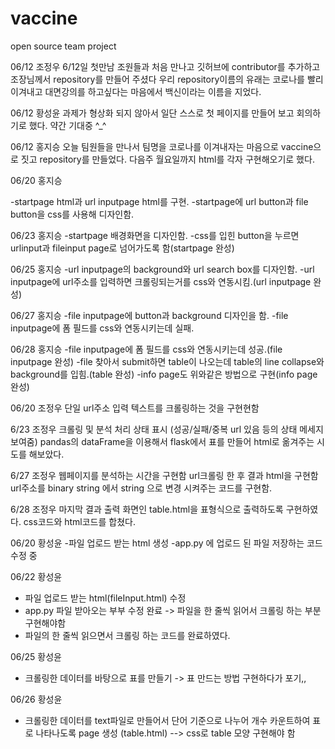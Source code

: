 # vaccine
open source team project

06/12 조정우
6/12일 첫만남 조원들과 처음 만나고 깃허브에 contributor를 추가하고 조장님께서 repository를 만들어 주셨다 우리 repository이름의 유래는 코로나를 빨리 이겨내고 대면강의를 하고싶다는 마음에서 백신이라는 이름을 지었다.

06/12 황성윤 
  과제가 형상화 되지 않아서 일단 스스로 첫 페이지를 만들어 보고 회의하기로 했다. 약간 기대중 ^_^

06/12 홍지승
 오늘 팀원들을 만나서 팀명을 코로나를 이겨내자는 마음으로 vaccine으로 짓고 repository를 만들었다. 다음주 월요일까지 html를 각자 구현해오기로 했다.

06/20 홍지승

-startpage html과 url inputpage html를 구현.
-startpage에 url button과 file button을 css를 사용해 디자인함.
 
06/23 홍지승
-startpage 배경화면을 디자인함.
-css를 입힌 button을 누르면 urlinput과 fileinput page로 넘어가도록 함(startpage 완성)

06/25 홍지승
-url inputpage의 background와 url search box를 디자인함.
-url inputpage에 url주소를 입력하면 크롤링되는거를 css와 연동시킴.(url inputpage 완성)

06/27 홍지승
-file inputpage에 button과 background 디자인을 함.
-file inputpage에 폼 필드를 css와 연동시키는데 실패.

06/28 홍지승
-file inputpage에 폼 필드를 css와 연동시키는데 성공.(file inputpage 완성)
-file 찾아서 submit하면 table이 나오는데 table의 line collapse와 background를 입힘.(table 완성)
-info page도 위와같은 방법으로 구현(info page 완성)

 
06/20 조정우
단일 url주소 입력 텍스트를 크롤링하는 것을 구현현함

6/23 조정우
크롤링 및 분석 처리 상태 표시 (성공/실패/중복 url 있음 등의 상태 메세지 보여줌)
pandas의 dataFrame을 이용해서 flask에서 표를 만들어 html로 옮겨주는 시도를 해보았다.

6/27 조정우
웹페이지를 분석하는 시간을 구현함
url크롤링 한 후 결과 html을 구현함
url주소를 binary string 에서 string 으로 변경 시켜주는 코드를 구현함.

6/28 조정우
마지막 결과 출력 화면인 table.html을 표형식으로 출력하도록 구현하였다.
css코드와 html코드를 합쳤다.

06/20 황성윤
-파일 업로드 받는 html 생성
-app.py 에 업로드 된 파일 저장하는 코드 수정 중

06/22 황성윤
- 파일 업로드 받는 html(fileInput.html) 수정
- app.py 파일 받아오는 부부 수정 완료 -> 파일을 한 줄씩 읽어서 크롤링 하는 부분 구현해야함
- 파일의 한 줄씩 읽으면서 크롤링 하는 코드를 완료하였다. 

06/25 황성윤
- 크롤링한 데이터를 바탕으로 표를 만들기 -> 표 만드는 방법 구현하다가 포기,,

06/26 황성윤
- 크롤링한 데이터를 text파일로 만들어서 단어 기준으로 나누어 개수 카운트하여 표로 나타나도록 page 생성 (table.html) --> css로 table 모양 구현해야 함
